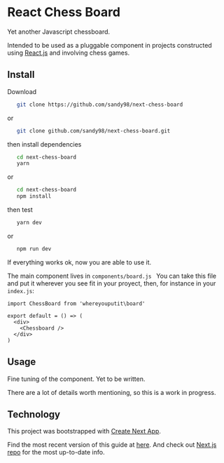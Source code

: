# React Chess Board

Yet another Javascript chessboard.

Intended to be used as a pluggable component in projects constructed using [React.js](https://reactjs.org/)
 and involving chess games.


## Install

Download
```sh
   git clone https://github.com/sandy98/next-chess-board
```
or
```sh
   git clone github.com/sandy98/next-chess-board.git
```
then install dependencies
```sh
   cd next-chess-board
   yarn
```
or
```sh
   cd next-chess-board
   npm install
```
then test
```sh
   yarn dev
```
or
```sh
   npm run dev
```

If everything works ok, now you are able to use it.

The main component lives in `components/board.js
  `
You can take this file and put it wherever you see fit in your proyect, then, for instance in your `index.js`:
  
    import ChessBoard from 'whereyouputit\board'
    
    export default = () => (
      <div>
        <Chessboard />
      </div>
    )

## Usage

Fine tuning of the component.
Yet to be written.

There are a lot of details worth mentioning, so this is a work in progress.

## Technology

This project was bootstrapped with [Create Next App](https://github.com/segmentio/create-next-app).

Find the most recent version of this guide at [here](https://github.com/segmentio/create-next-app/blob/master/lib/templates/default/README.md). And check out [Next.js repo](https://github.com/zeit/next.js) for the most up-to-date info.

